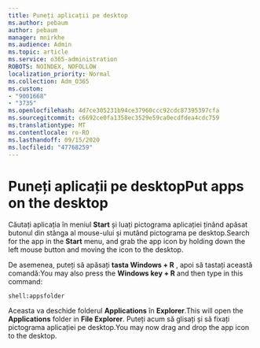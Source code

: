 ```yaml
---
title: Puneți aplicații pe desktop
ms.author: pebaum
author: pebaum
manager: mnirkhe
ms.audience: Admin
ms.topic: article
ms.service: o365-administration
ROBOTS: NOINDEX, NOFOLLOW
localization_priority: Normal
ms.collection: Adm_O365
ms.custom:
- "9001668"
- "3735"
ms.openlocfilehash: 4d7ce305231b94ce37960ccc92cdc87395397cfa
ms.sourcegitcommit: c6692ce0fa1358ec3529e59ca0ecdfdea4cdc759
ms.translationtype: MT
ms.contentlocale: ro-RO
ms.lasthandoff: 09/15/2020
ms.locfileid: "47768259"
---
```

# <a name="put-apps-on-the-desktop"></a><span data-ttu-id="2caeb-102">Puneți aplicații pe desktop</span><span class="sxs-lookup"><span data-stu-id="2caeb-102">Put apps on the desktop</span></span>

<span data-ttu-id="2caeb-103">Căutați aplicația în meniul **Start** și luați pictograma aplicației ținând apăsat butonul din stânga al mouse-ului și mutând pictograma pe desktop.</span><span class="sxs-lookup"><span data-stu-id="2caeb-103">Search for the app in the **Start** menu, and grab the app icon by holding down the left mouse button and moving the icon to the desktop.</span></span>

<span data-ttu-id="2caeb-104">De asemenea, puteți să apăsați **tasta Windows + R** , apoi să tastați această comandă:</span><span class="sxs-lookup"><span data-stu-id="2caeb-104">You may also press the **Windows key + R** and then type in this command:</span></span>

`shell:appsfolder`

<span data-ttu-id="2caeb-105">Aceasta va deschide folderul **Applications** în **Explorer**.</span><span class="sxs-lookup"><span data-stu-id="2caeb-105">This will open the **Applications** folder in **File Explorer**.</span></span> <span data-ttu-id="2caeb-106">Puteți acum să glisați și să fixați pictograma aplicației pe desktop.</span><span class="sxs-lookup"><span data-stu-id="2caeb-106">You may now drag and drop the app icon to the desktop.</span></span>
